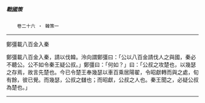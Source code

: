 

##### 戰國策
　　`卷二十六 ‧ 韓策一`

* * *

鄭彊載八百金入秦

鄭彊載八百金入秦，請以伐韓。泠向謂鄭彊曰：「公以八百金請伐人之與國，秦必不聽公。公不如令秦王疑公叔。」鄭彊曰：「何如？」曰：「公叔之攻楚也，以幾瑟之存焉，故言先楚也。今已令楚王奉幾瑟以車百乘居陽翟，令昭獻轉而與之處，旬有餘，彼已覺。而幾瑟，公叔之讎也；而昭獻，公叔之人也。秦王聞之，必疑公叔為楚也。」

* * *

